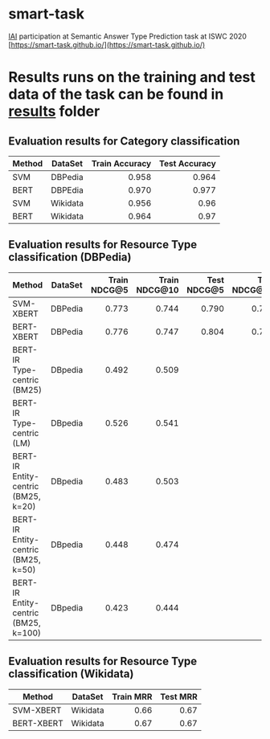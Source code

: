 # smart-task
[IAI](http://iai.group) participation at Semantic Answer Type Prediction task at ISWC 2020 [https://smart-task.github.io/](https://smart-task.github.io/)

# Results runs on the training and test data of the task can be found in [results](results) folder
## Evaluation results for Category classification

| Method   |      DataSet      |  Train Accuracy | Test Accuracy |
|----------|:-------------:|------:|------:|
| SVM |  DBPedia | 0.958 |  0.964 |
| BERT |    DBPEdia   |  0.970 |0.977 |
| SVM | Wikidata |    0.956 |0.96 | 
| BERT | Wikidata |    0.964 | 0.97 |

## Evaluation results for Resource Type classification  (DBPedia)

| Method   |      DataSet      |  Train NDCG@5 | Train NDCG@10 | Test  NDCG@5 | Test NDCG@10 |
|----------|:-------------:|------:|------:|------:|------:|
| SVM-XBERT |  DBPedia | 0.773 | 0.744 | 0.790 | 0.778 | 
| BERT-XBERT |  DBPedia | 0.776 | 0.747 |  0.804 | 0.793 |
| BERT-IR Type-centric (BM25) | DBpedia | 0.492 | 0.509 | | |
| BERT-IR Type-centric (LM) | DBpedia | 0.526 | 0.541 | | | 
| BERT-IR Entity-centric (BM25, k=20) | DBpedia | 0.483 | 0.503 | | |
| BERT-IR Entity-centric (BM25, k=50) | DBpedia | 0.448 | 0.474 | | |
| BERT-IR Entity-centric (BM25, k=100) | DBpedia | 0.423 | 0.444 | | |


## Evaluation results for Resource Type classification  (Wikidata)
| Method   |      DataSet      |  Train MRR | Test MRR | 
|----------|:-------------:|------:|------:|
| SVM-XBERT | Wikidata |  0.66  | 0.67|
| BERT-XBERT | Wikidata |  0.67  | 0.67|

